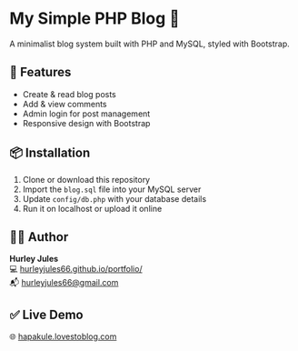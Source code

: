 # My Simple PHP Blog 📝

A minimalist blog system built with PHP and MySQL, styled with Bootstrap.

## 🔧 Features
- Create & read blog posts
- Add & view comments
- Admin login for post management
- Responsive design with Bootstrap

## 📦 Installation
1. Clone or download this repository
2. Import the `blog.sql` file into your MySQL server
3. Update `config/db.php` with your database details
4. Run it on localhost or upload it online

## 👨‍💻 Author
**Hurley Jules**  
💻 [hurleyjules66.github.io/portfolio/](https://hurleyjules66.github.io/portfolio/)  
📬 hurleyjules66@gmail.com

## ✅ Live Demo
🌐 [hapakule.lovestoblog.com](https://hapakule.lovestoblog.com)
